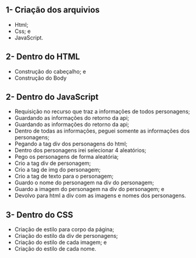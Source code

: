 ## 1- Criação dos arquivios

 - Html;
 - Css; e
 - JavaScript.

## 2- Dentro do HTML

 - Construção do cabeçalho; e
 -  Construção do Body

## 2- Dentro do JavaScript

 - Requisição no recurso que traz a informações de todos personagens;
 - Guardando as informações do retorno da api;
 - Guardando as informações do retorno da api;
 - Dentro de todas as informações, peguei somente as informações dos personagens;
 - Pegando a tag div dos personagens do html;
 - Dentro dos personagens irei selecionar 4 aleatórios;
 - Pego os personagens de forma aleatória;
 - Crio a tag div de personagem;
 - Crio a tag de img do personagem;
 - Crio a tag de texto para o personagem;
 - Guardo o nome do personagem na div do personagem;
 - Guardo a imagem do personagem na div do personagem; e
 - Devolvo para html a div com as imagens e nomes dos personagens.

## 3- Dentro do CSS
 - Criação de estilo para corpo da página;
 - Criação do estilo da div de personagens;
 - Criação do estilo de cada imagem; e
 - Criação do estilo de cada nome.
